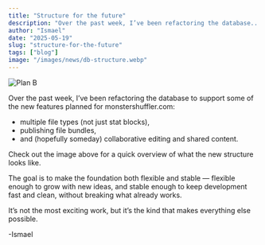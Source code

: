 ```yaml
---
title: "Structure for the future"
description: "Over the past week, I’ve been refactoring the database..."
author: "Ismael"
date: "2025-05-19"
slug: "structure-for-the-future"
tags: ["blog"]
image: "/images/news/db-structure.webp"
---
```


![Plan B](/images/news/db-structure.webp)

Over the past week, I’ve been refactoring the database to support some of the new features planned for monstershuffler.com:

- multiple file types (not just stat blocks),
- publishing file bundles,
- and (hopefully someday) collaborative editing and shared content.

Check out the image above for a quick overview of what the new structure looks like.

The goal is to make the foundation both flexible and stable — flexible enough to grow with new ideas, and stable enough to keep development fast and clean, without breaking what already works.

It’s not the most exciting work, but it’s the kind that makes everything else possible.

-Ismael
